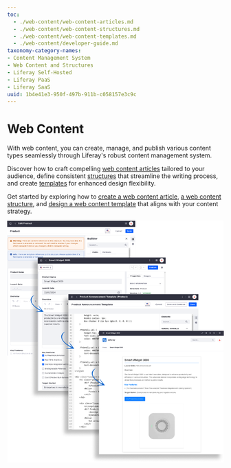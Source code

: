 ```yaml
---
toc:
  - ./web-content/web-content-articles.md
  - ./web-content/web-content-structures.md
  - ./web-content/web-content-templates.md
  - ./web-content/developer-guide.md
taxonomy-category-names:
- Content Management System
- Web Content and Structures
- Liferay Self-Hosted
- Liferay PaaS
- Liferay SaaS
uuid: 1b4e41e3-950f-497b-911b-c058157e3c9c
---
```


# Web Content

With web content, you can create, manage, and publish various content types seamlessly through Liferay's robust content management system.

Discover how to craft compelling [web content articles](./web-content/web-content-articles.md) tailored to your audience, define consistent [structures](./web-content/web-content-structures.md) that streamline the writing process, and create [templates](./web-content/web-content-templates.md) for enhanced design flexibility.

Get started by exploring how to [create a web content article](./web-content/web-content-articles/creating-web-content-articles.md), [a web content structure](./web-content/web-content-structures/creating-web-content-structures.md), and [design a web content template](./web-content/web-content-templates/creating-web-content-templates.md) that aligns with your content strategy.

![With a web content structure and template in place, you can consistently create compelling web content articles tailored to your audience.](./web-content/images/01.png)